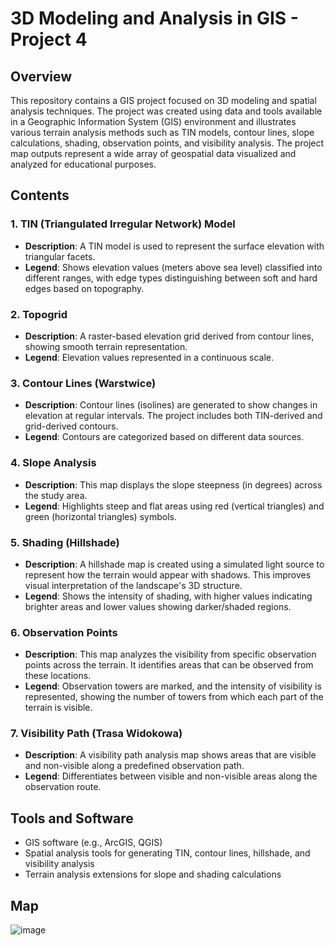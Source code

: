 # 3D Modeling and Analysis in GIS - Project 4

## Overview

This repository contains a GIS project focused on 3D modeling and spatial analysis techniques. The project was created using data and tools available in a Geographic Information System (GIS) environment and illustrates various terrain analysis methods such as TIN models, contour lines, slope calculations, shading, observation points, and visibility analysis. The project map outputs represent a wide array of geospatial data visualized and analyzed for educational purposes.

## Contents

### 1. **TIN (Triangulated Irregular Network) Model**
   - **Description**: A TIN model is used to represent the surface elevation with triangular facets.
   - **Legend**: Shows elevation values (meters above sea level) classified into different ranges, with edge types distinguishing between soft and hard edges based on topography.
   
### 2. **Topogrid**
   - **Description**: A raster-based elevation grid derived from contour lines, showing smooth terrain representation.
   - **Legend**: Elevation values represented in a continuous scale.

### 3. **Contour Lines (Warstwice)**
   - **Description**: Contour lines (isolines) are generated to show changes in elevation at regular intervals. The project includes both TIN-derived and grid-derived contours.
   - **Legend**: Contours are categorized based on different data sources.

### 4. **Slope Analysis**
   - **Description**: This map displays the slope steepness (in degrees) across the study area.
   - **Legend**: Highlights steep and flat areas using red (vertical triangles) and green (horizontal triangles) symbols.

### 5. **Shading (Hillshade)**
   - **Description**: A hillshade map is created using a simulated light source to represent how the terrain would appear with shadows. This improves visual interpretation of the landscape's 3D structure.
   - **Legend**: Shows the intensity of shading, with higher values indicating brighter areas and lower values showing darker/shaded regions.

### 6. **Observation Points**
   - **Description**: This map analyzes the visibility from specific observation points across the terrain. It identifies areas that can be observed from these locations.
   - **Legend**: Observation towers are marked, and the intensity of visibility is represented, showing the number of towers from which each part of the terrain is visible.

### 7. **Visibility Path (Trasa Widokowa)**
   - **Description**: A visibility path analysis map shows areas that are visible and non-visible along a predefined observation path. 
   - **Legend**: Differentiates between visible and non-visible areas along the observation route.

## Tools and Software

- GIS software (e.g., ArcGIS, QGIS)
- Spatial analysis tools for generating TIN, contour lines, hillshade, and visibility analysis
- Terrain analysis extensions for slope and shading calculations

## Map

![image](https://github.com/user-attachments/assets/64a068d1-4111-44ef-abc2-c81c7bf49d7a)

